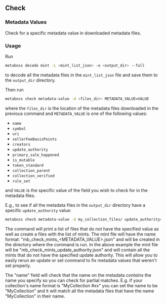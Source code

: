 ## Check

### Metadata Values

Check for a specific metadata value in downloaded metadata files.

### Usage

Run 

```bash
metaboss decode mint -L <mint_list_json> -o <output_dir> --full
```

to decode all the metadata files in the `mint_list_json` file and save them to the `output_dir` directory.

Then run

```bash
metaboss check metadata-value -d <files_dir> METADATA_VALUE=VALUE
```

where the `files_dir` is the location of the metadata files downloaded in the previous command and `METADATA_VALUE` is one of the following
values:

- `name`
- `symbol`
- `uri`
- `sellerFeeBasisPoints`
- `creators`
- `update_authority`
- `primary_sale_happened`
- `is_mutable`
- `token_standard`
- `collection_parent`
- `collection_verified`
- `rule_set`

and `VALUE` is the specific value of the field you wish to check for in the metadata files.

E.g., to see if all the metadata files in the `output_dir` directory have a specific `update_authority` value:

```bash
metaboss check metadata-value -d my_collection_files/ update_authority="PanbgtcTiZ2PveV96t2FHSffiLHXXjMuhvoabUUKKm8"
```

The command will print a list of files that do not have the specified value as well as create a files with the list of mints.
The mint file will have the name format: "mb_check_mints_<METADATA_VALUE>.json" and will be created in the directory where the command is run.
In the above example the mint file will be "mb_check_mints_update_authority.json" and will contain all the mints that do not have the specified
update authority. This will allow you to easily rerun an update or set command to fix metadata values that weren't set properly.

The "name" field will check that the name on the metadata *contains* the name you specify so you can check for partial matches.
E.g. if your collection's name format is "MyCollection #xx" you can set the name to be "MyCollection" and it will match all the metadata files
that have the name "MyCollection" in their name.